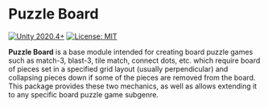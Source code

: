 # Puzzle Board
[![Unity 2020.4+](https://img.shields.io/badge/unity-2020.4%2B-blue.svg)](https://unity3d.com/get-unity/download)
[![License: MIT](https://img.shields.io/badge/License-MIT-brightgreen.svg)](https://opensource.org/license/mit)

**Puzzle Board** is a base module intended for creating board puzzle games such as match-3, blast-3, tile match, connect dots, etc. which require board of pieces set in a specified grid layout (usually perpendicular) and collapsing pieces down if some of the pieces are removed from the board. This package provides these two mechanics, as well as allows extending it to any specific board puzzle game subgenre.

#

